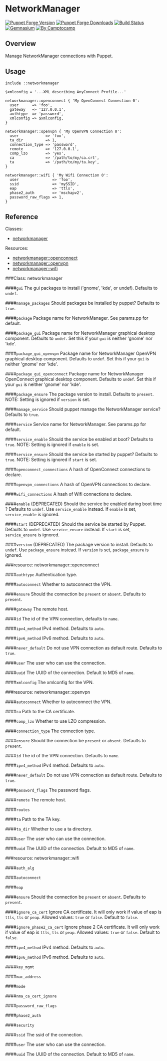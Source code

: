 NetworkManager
==============

[![Puppet Forge Version](http://img.shields.io/puppetforge/v/camptocamp/networkmanager.svg)](https://forge.puppetlabs.com/camptocamp/networkmanager)
[![Puppet Forge Downloads](http://img.shields.io/puppetforge/dt/camptocamp/networkmanager.svg)](https://forge.puppetlabs.com/camptocamp/networkmanager)
[![Build Status](https://img.shields.io/travis/camptocamp/puppet-networkmanager/master.svg)](https://travis-ci.org/camptocamp/puppet-networkmanager)
[![Gemnasium](https://img.shields.io/gemnasium/camptocamp/puppet-networkmanager.svg)](https://gemnasium.com/camptocamp/puppet-networkmanager)
[![By Camptocamp](https://img.shields.io/badge/by-camptocamp-fb7047.svg)](http://www.camptocamp.com)

Overview
--------

Manage NetworkManager connections with Puppet.

Usage
-----

```puppet
include ::networkmanager

$xmlconfig = '...XML describing AnyConnect Profile...'

networkmanager::openconnect { 'My OpenConnect Connection 0':
  user      => 'foo',
  gateway   => '127.0.0.1',
  authtype  => 'password',
  xmlconfig => $xmlconfig,
}

networkmanager::openvpn { 'My OpenVPN Connection 0':
  user            => 'foo',
  ta_dir          => 1,
  connection_type => 'password',
  remote          => '127.0.0.1',
  comp_lzo        => 'yes',
  ca              => '/path/to/my/ca.crt',
  ta              => '/path/to/my/ta.key',
}

networkmanager::wifi { 'My Wifi Connection 0':
  user               => 'foo',
  ssid               => 'mySSID',
  eap                => 'ttls',
  phase2_auth        => 'mschapv2',
  password_raw_flags => 1,
}
```

Reference
---------

Classes:

* [networkmanager](#class-networkmanager)

Resources:

* [networkmanager::openconnect](#resource-networkmanageropenconnect)
* [networkmanager::openvpn](#resource-networkmanageropenvpn)
* [networkmanager::wifi](#resource-networkmanagerwifi)

###Class: networkmanager

####`gui`
The gui packages to install ('gnome', 'kde', or undef). Defaults to `undef`.

####`manage_packages`
Should packages be installed by puppet? Defaults to `true`.

####`package`
Package name for NetworkManager. See params.pp for default.

####`package_gui`
Package name for NetworkManager graphical desktop component. Defaults to `undef`.
Set this if your `gui` is neither 'gnome' nor 'kde'.

####`package_gui_openvpn`
Package name for NetworkManager OpenVPN graphical desktop component. Defaults to `undef`.
Set this if your `gui` is neither 'gnome' nor 'kde'.

####`package_gui_openconnect`
Package name for NetworkManager OpenConnect graphical desktop component. Defaults to `undef`.
Set this if your `gui` is neither 'gnome' nor 'kde'.

####`package_ensure`
The package version to install. Defaults to `present`.
NOTE: Setting is ignored if `version` is set.

####`manage_service`
Should puppet manage the NetworkManager service? Defaults to `true`.

####`service`
Service name for NetworkManager. See params.pp for default.

####`service_enable`
Should the service be enabled at boot? Defaults to `true`.
NOTE: Setting is ignored if `enable` is set.

####`service_ensure`
Should the service be started by puppet? Defaults to `true`.
NOTE: Setting is ignored if `start` is set.

####`openconnect_connections`
A hash of OpenConnect connections to declare.

####`openvpn_connections`
A hash of OpenVPN connections to declare.

####`wifi_connections`
A hash of Wifi connections to declare.

####`enable` (DEPRECATED)
Should the service be enabled during boot time ? Defaults to `undef`.
Use `service_enable` instead. If `enable` is set, `service_enable` is ignored.

####`start` (DEPRECATED)
Should the service be started by Puppet. Defaults to `undef`.
Use `service_ensure` instead. If `start` is set, `service_ensure` is ignored.

####`version` (DEPRECATED)
The package version to install. Defaults to `undef`.
Use `package_ensure` instead. If `version` is set, `package_ensure` is ignored.

###resource: networkmanager::openconnect

####`authtype`
Authentication type.

####`autoconnect`
Whether to autoconnect the VPN.

####`ensure`
Should the connection be `present` or `absent`. Defaults to `present`.

####`gateway`
The remote host.

####`id`
The id of the VPN connection, defaults to `name`.

####`ipv4_method`
IPv4 method. Defaults to `auto`.

####`ipv6_method`
IPv6 method. Defaults to `auto`.

####`never_default`
Do not use VPN connection as default route. Defaults to `true`.

####`user`
The user who can use the connection.

####`uuid`
The UUID of the connection. Default to MD5 of `name`.

####`xmlconfig`
The xmlconfig for the VPN.

###resource: networkmanager::openvpn

####`autoconnect`
Whether to autoconnect the VPN.

####`ca`
Path to the CA certificate.

####`comp_lzo`
Whether to use LZO compression.

####`connection_type`
The connection type.

####`ensure`
Should the connection be `present` or `absent`. Defaults to `present`.

####`id`
The id of the VPN connection. Defaults to `name`.

####`ipv4_method`
IPv4 method. Defaults to `auto`.

####`never_default`
Do not use VPN connection as default route. Defaults to `true`.

####`password_flags`
The password flags.

####`remote`
The remote host.

####`routes`

####`ta`
Path to the TA key.

####`ta_dir`
Whether to use a ta directory.

####`user`
The user who can use the connection.

####`uuid`
The UUID of the connection. Default to MD5 of `name`.

###resource: networkmanager::wifi

####`auth_alg`

####`autoconnect`

####`eap`

####`ensure`
Should the connection be `present` or `absent`. Defaults to `present`.

####`ignore_ca_cert`
Ignore CA certificate. It will only work if value of eap is `ttls`, `tls` or `peap`. Allowed values: `true` or `false`. Default to `false`.

####`ignore_phase2_ca_cert`
Ignore phase 2 CA certificate. It will only work if value of eap is `ttls`, `tls` or `peap`. Allowed values: `true` or `false`. Default to `false`.

####`ipv4_method`
IPv4 method. Defaults to `auto`.

####`ipv6_method`
IPv6 method. Defaults to `auto`.

####`key_mgmt`

####`mac_address`

####`mode`

####`nma_ca_cert_ignore`

####`password_raw_flags`

####`phase2_auth`

####`security`

####`ssid`
The ssid of the connection.

####`user`
The user who can use the connection.

####`uuid`
The UUID of the connection. Default to MD5 of `name`.

